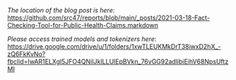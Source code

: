_The location of the blog post is here_: https://github.com/src47/reports/blob/main/_posts/2021-03-18-Fact-Checking-Tool-for-Public-Health-Claims.markdown


_Please access trained models and tokenizers here_: https://drive.google.com/drive/u/1/folders/1xwTLEUKMkDrT38iwxD2hX_-zQ6FkKvNo?fbclid=IwAR1ELXgl5JFO4QNiIJkILLUlEpBVkn_76vGG92adlibiEihV68NpsUftzMI
